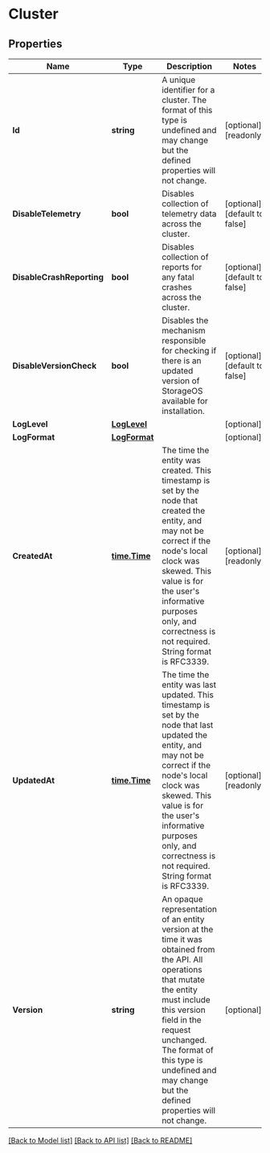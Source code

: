 # Cluster

## Properties

Name | Type | Description | Notes
------------ | ------------- | ------------- | -------------
**Id** | **string** | A unique identifier for a cluster. The format of this type is undefined and may change but the defined properties will not change.  | [optional] [readonly] 
**DisableTelemetry** | **bool** | Disables collection of telemetry data across the cluster. | [optional] [default to false]
**DisableCrashReporting** | **bool** | Disables collection of reports for any fatal crashes across the cluster.  | [optional] [default to false]
**DisableVersionCheck** | **bool** | Disables the mechanism responsible for checking if there is an updated version of StorageOS available for installation.  | [optional] [default to false]
**LogLevel** | [**LogLevel**](LogLevel.md) |  | [optional] 
**LogFormat** | [**LogFormat**](LogFormat.md) |  | [optional] 
**CreatedAt** | [**time.Time**](time.Time.md) | The time the entity was created. This timestamp is set by the node that created the entity, and may not be correct if the node&#39;s local clock was skewed. This value is for the user&#39;s informative purposes only, and correctness is not required. String format is RFC3339.  | [optional] [readonly] 
**UpdatedAt** | [**time.Time**](time.Time.md) | The time the entity was last updated. This timestamp is set by the node that last updated the entity, and may not be correct if the node&#39;s local clock was skewed. This value is for the user&#39;s informative purposes only, and correctness is not required. String format is RFC3339.  | [optional] [readonly] 
**Version** | **string** | An opaque representation of an entity version at the time it was obtained from the API. All operations that mutate the entity must include this version field in the request unchanged. The format of this type is undefined and may change but the defined properties will not change.  | [optional] 

[[Back to Model list]](../README.md#documentation-for-models) [[Back to API list]](../README.md#documentation-for-api-endpoints) [[Back to README]](../README.md)


